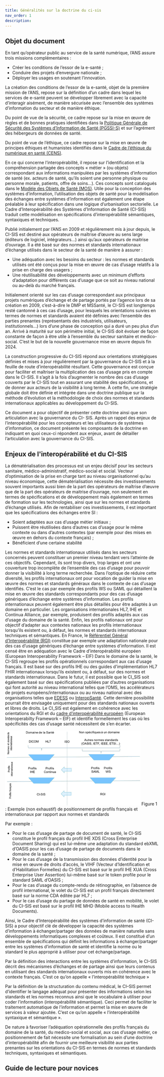 ```yaml
---
title: Généralités sur la doctrine du ci-sis
nav_order: 1
description: 
---
```


## Objet du document

En tant qu’opérateur public au service de la santé numérique, l’ANS assure trois missions complémentaires :

<div class="wysiwyg">
    <ul>
<li>Créer les conditions de l’essor de la e-santé ;</li>
<li>Conduire des projets d’envergure nationale ;</li>
<li>Déployer les usages en soutenant l’innovation.</li>
    </ul>
</div>

La création des conditions de l’essor de la e-santé, objet de la première mission de l’ANS, repose sur la définition d’un cadre dans lequel les services de e-santé peuvent se développer librement avec la capacité d’interagir aisément, de manière sécurisée avec l’ensemble des systèmes d’information du secteur et de manière éthique.

Du point de vue de la sécurité, ce cadre repose sur la mise en œuvre de règles et de bonnes pratiques identifiées dans la [Politique Générale de Sécurité des Systèmes d’Information de Santé (PGSSI-S)](https://esante.gouv.fr/produits-services/pgssi-s) et sur l’agrément des hébergeurs de données de santé.

Du point de vue de l’éthique, ce cadre repose sur la mise en œuvre de principes éthiques et humanistes identifiés dans le [Cadre de l’éthique du numérique en santé (CENS)](https://esante.gouv.fr/produits-services/referentiel-ethique).

En ce qui concerne l’interopérabilité, il repose sur l’identification et la compréhension partagée des concepts « métier » (ou objets) correspondant aux informations manipulées par les systèmes d’information de santé (ex. acteurs de santé, qu’ils soient une personne physique ou personne morale, patients, offre de soins…). Ces concepts sont catalogués dans le [Modèle des Objets de Santé (MOS)](https://mos.esante.gouv.fr/0.html). Utile pour la conception des systèmes d’information, l’utilisation des objets de santé pour la modélisation des échanges entre systèmes d’information est également une étape préalable à leur spécification dans une logique d’urbanisation sectorielle. Le Cadre d’Interopérabilité des Systèmes d’Information de Santé (CI-SIS) traduit cette modélisation en spécifications d’interopérabilité sémantiques, syntaxiques et techniques.

Publié initialement par l’ANS en 2009 et régulièrement mis à jour depuis, le CI-SIS est destiné aux opérateurs de maîtrise d’œuvre au sens large (éditeurs de logiciel, intégrateurs…) ainsi qu’aux opérateurs de maitrise d’ouvrage. Il a été basé sur des normes et standards internationaux d’échange utilisés dans le secteur de la santé de manière à assurer :

<div class="wysiwyg">
    <ul>
        <li> Une adéquation avec les besoins du secteur : les normes et standards utilisés ont été conçus pour la mise en œuvre de cas d’usage relatifs à la prise en charge des usagers ;</li>
        <li> Une réutilisabilité des développements avec un minimum d’efforts d’adaptation pour différents cas d’usage que ce soit au niveau national ou au-delà du marché français.</li>
    </ul>
</div>

Initialement orienté sur les cas d’usage correspondant aux principaux projets numériques d’échange et de partage portés par l’agence lors de sa création en 2009, c’est-à-dire le DMP et MSSanté, le CI-SIS est longtemps resté cantonné à ces cas d’usage, pour lesquels les orientations suivies en termes de normes et standards avaient été définies avec l’ensemble des parties prenantes (représentants des industriels, utilisateurs, institutionnels…) lors d’une phase de conception qui a duré un peu plus d’un an.
Arrivé à maturité sur son périmètre initial, le CI-SIS doit évoluer de façon constante de façon à être utile à l’ensemble du secteur sanitaire et medico-social. C’est le but de la nouvelle gouvernance mise en œuvre depuis fin 2024.

La construction progressive du CI-SIS répond aux orientations stratégiques définies et mises à jour régulièrement par la gouvernance du CI-SIS et à la feuille de route d’interopérabilité résultant.
Cette gouvernance est conçue pour faciliter et maîtriser la multiplication des cas d’usage pris en compte dans le CI-SIS. Il s’agit à la fois d’augmenter le nombre des cas d’usage couverts par le CI-SIS tout en assurant une stabilité des spécifications, et de donner aux acteurs de la visibilité à long terme. À cette fin, une stratégie globale doit être définie et intégrée dans une doctrine publique sur la méthode d’évolution et la méthodologie de choix des normes et standards internationaux applicables au développement du CI-SIS.

Ce document a pour objectif de présenter cette doctrine ainsi que son articulation avec la gouvernance du CI- SIS. Après un rappel des enjeux de l’interopérabilité pour les concepteurs et les utilisateurs de systèmes d’information, ce document présente les composants de la doctrine en indiquant en quoi ceux-ci répondent aux enjeux, avant de détailler l’articulation avec la gouvernance du CI-SIS.

## Enjeux de l'interopérabilité et du CI-SIS

La dématérialisation des processus est un enjeu décisif pour les secteurs sanitaire, médico-administratif, médico-social et social. Vecteur d’optimisation de la prise en charge tant au niveau organisationnel qu’au niveau économique, cette dématérialisation nécessite des investissements souvent importants aussi bien de la part des opérateurs de maîtrise d’œuvre que de la part des opérateurs de maitrise d’ouvrage, non seulement en termes de spécifications et de développement mais également en termes de formation sur les technologies, ainsi que sur les normes et standards d’échange utilisés.
Afin de rentabiliser ces investissements, il est important que les spécifications des échanges entre SI :

<div class="wysiwyg">
    <ul>
        <li> Soient adaptées aux cas d’usage métier initiaux ;</li>
        <li> Puissent être réutilisées dans d’autres cas d’usage pour le même contexte ou dans d’autres contextes (par exemple pour des mises en œuvre en dehors du contexte français) ;</li>
        <li> Bénéficient d’une certaine stabilité</li>
    </ul>
</div>

Les normes et standards internationaux utilisés dans les secteurs concernés peuvent constituer un premier niveau tendant vers l’atteinte de ces objectifs. Cependant, ils sont trop divers, trop larges et ont une couverture trop incomplète de l’ensemble des cas d’usage pour pouvoir donner la visibilité à long terme recherchée.
Dans l’optique de réduire cette diversité, les profils internationaux ont pour vocation de guider la mise en œuvre des normes et standards généraux dans le contexte de cas d’usage identifiés. C’est le cas par exemple des profils WS ou SAML qui détaillent la mise en œuvre des standards correspondants pour des cas d’usage génériques d’échange entre systèmes d’information.
Les profils internationaux peuvent également être plus détaillés pour être adaptés à un domaine en particulier. Les organisations internationales HL7, IHE et Continua Alliance, par exemple, produisent des profils adaptés aux cas d’usage du domaine de la santé.
Enfin, les profils nationaux ont pour objectif d’adapter aux contextes nationaux les profils internationaux lorsqu’ils existent ou, à défaut, les normes et standards internationaux techniques et sémantiques. En France, le [Référentiel Général d’Interopérabilité (RGI)](https://www.numerique.gouv.fr/publications/interoperabilite) constitue par exemple une adaptation nationale pour des cas d’usage génériques d’échange entre systèmes d’information. Il est censé être en adéquation avec le Cadre d’interopérabilité européen (European Interoperability Framework – EIF)
Dans le domaine de la santé, le CI-SIS regroupe les profils opérationnels correspondant aux cas d’usage français. Il est basé sur des profils IHE ou des guides d’implémentation HL7 FHIR internationaux lorsqu’ils existent ou, à défaut, sur des normes et standards internationaux.
Dans le futur, il est possible que le CI_SIS soit également basé sur des spécifications publiées par d’autres organisations qui font autorité au niveau international telles que l’OMS, les accélérateurs de projets européens/internationaux ou au niveau national avec des organisations telles que [EDESS](http://www.edess.org/joomla/index.php) ou [InteropSanté](https://www.interopsante.org/). Cette dernière possibilité pourrait être envisagée uniquement pour des standards nationaux ouverts et libres de droits.
Le CI_SIS est également en cohérence avec les orientations du RGI et du [cadre d’interopérabilité européen](https://ec.europa.eu/isa2/sites/default/files/eif_brochure_final.pdf) (European Interoperabilty Framework – EIF) et identifie formellement les cas où les spécificités des cas d’usage santé nécessitent de s’en écarter.

![](../../assets/images/positionnement-profil-fr.png)
Figure 1 : Exemple (non exhaustif) de positionnement de profils français et internationaux par rapport aux normes et standards

Par exemple :

<div class="wysiwyg">
    <ul>
        <li> Pour le cas d’usage de partage de document de santé, le CI-SIS constitue le profil français du profil IHE XDS (Cross Enterprise Document Sharing) qui est lui-même une adaptation du standard ebXML d’OASIS pour les cas d’usage de partage de documents dans le domaine de la santé ;</li>
        <li> Pour le cas d’usage de la transmission des données d’identité pour la mise en œuvre de droits d’accès, le VIHF (Vecteur d’Identification et d’Habilitation Formelles) du CI-SIS est basé sur le profil IHE XUA (Cross Enterprise User Assertion) lui-même basé sur le token profile pour le standard SAML d’OASIS ;</li>
        <li> Pour le cas d’usage du compte-rendu de rétinographie, en l’absence de profil international, le volet du CI-SIS est un profil français directement basé sur la norme CDA éditée par HL7 ;
        <li> Pour le cas d’usage du partage de données de santé en mobilité, le volet du CI-SIS est basé sur le profil IHE MHD (Mobile access to Health Documents).</li>
    </ul>
</div>

Ainsi, le Cadre d’Interopérabilité des systèmes d’information de santé (CI-SIS) a pour objectif clé de développer la capacité des systèmes d’information à échanger/partager des données de manière naturelle sans développements informatiques complexes et coûteux. 
Il est constitué d’un ensemble de spécifications qui définit les informations à échanger/partager entre les systèmes d’information de santé et identifie la norme ou le standard le plus approprié à utiliser pour cet échange/partage.

Par la définition des interactions entre les systèmes d’information, le CI–SIS décrit des mécanismes d’échanges et de partage ainsi que leurs contenus en utilisant des standards internationaux ouverts mis en cohérence avec le contexte français. C’est ce qu’on appelle « l’interopérabilité technique »

Par la définition de la structuration du contenu médical, le CI–SIS permet d’identifier le langage adéquat pour présenter des informations selon les standards et les normes reconnus ainsi que le vocabulaire à utiliser pour coder l’information (interopérabilité sémantique). Ceci permet de faciliter le traitement automatique de l’information et permet la mise en œuvre de services à valeur ajoutée. C’est ce qu’on appelle « l’interopérabilité syntaxique et sémantique ».

De nature à favoriser l’adéquation opérationnelle des profils français du domaine de la santé, du medico-social et social, aux cas d’usage métier, ce positionnement de fait nécessite une formalisation au sein d’une doctrine d’interopérabilité afin de fournir une meilleure visibilité aux parties prenantes sur les orientations du CI-SIS en termes de normes et standards techniques, syntaxiques et sémantiques.

## Guide de lecture pour novices

<!-- TODO -->